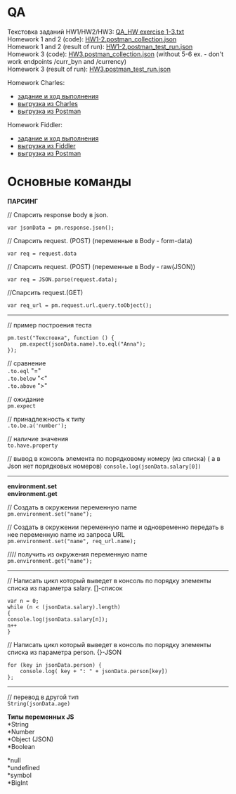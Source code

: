 # QA   
Текстовка заданий HW1/HW2/HW3: [QA_HW exercise 1-3.txt](https://github.com/ItGroupAlex/Postman/blob/main/HW_QA/HW_1-3_exercise.txt "link")   
Homework 1 and 2 (code): [HW1-2.postman_collection.json](https://github.com/ItGroupAlex/Postman/blob/main/HW_QA/HW1-2.postman_collection.json "link")  
Homework 1 and 2 (result of run): [HW1-2.postman_test_run.json](https://github.com/ItGroupAlex/Postman/blob/main/HW_QA/HW1-2.postman_test_run.json "link")   
Homework 3 (code): [HW3.postman_collection.json](https://github.com/ItGroupAlex/Postman/blob/main/HW_QA/HW3.postman_collection.json "link")  (without 5-6 ex. - don't work endpoints /curr_byn and /currency)  
Homework 3 (result of run): [HW3.postman_test_run.json](https://github.com/ItGroupAlex/Postman/blob/main/HW_QA/HW3.postman_test_run.json "link")   


Homework Charles:   
* [задание и ход выполнения](https://github.com/ItGroupAlex/Postman/blob/main/Charles/Charles_QA_HW.md "link")     
* [выгрузка из Charles](https://github.com/ItGroupAlex/Postman/blob/main/Charles/Charles_HW_export.chls "link")
* [выгрузка из Postman](https://github.com/ItGroupAlex/Postman/blob/main/Charles/Charles.postman_collection.json "link")   

Homework Fiddler:   
* [задание и ход выполнения](https://github.com/ItGroupAlex/Postman/blob/main/Fiddler/Fiddler_QA_HW.md "link")     
* [выгрузка из Fiddler](https://github.com/ItGroupAlex/Postman/blob/main/Fiddler/Rules_HW_fiddler.farx "link")
* [выгрузка из Postman](https://github.com/ItGroupAlex/Postman/blob/main/Fiddler/Fiddler.postman_collection.json "link")    


# Основные команды

**ПАРСИНГ**

// Спарсить response body в json.  

`var jsonData = pm.response.json();`


// Спарсить request. (POST) (переменные в Body - form-data)  

`var req = request.data`


// Спарсить request. (POST) (переменные в Body - raw(JSON))  

`var req = JSON.parse(request.data);`

//Спарсить request.(GET)  

`var req_url = pm.request.url.query.toObject();`

_______________________________________________________________________

// пример построения теста

```
pm.test("Текстовка", function () {
    pm.expect(jsonData.name).to.eql("Anna");
});
```

// сравнение  
`.to.eql` "="  
`.to.below` "<"  
`.to.above` ">"  

// ожидание  
`pm.expect` 

// принадлежность к типу  
`.to.be.a('number');`

// наличие значения  
`to.have.property`

// вывод в консоль элемента по порядковому номеру  (из списка) ( а в Json нет порядковых номеров)
`console.log(jsonData.salary[0])`

_______________________________________________________________________

**environment.set**  
**environment.get**

// Создать в окружении переменную name  
`pm.environment.set("name");`

// Создать в окружении переменную name и одновременно передать в нее переменную name из запроса URL  
`pm.environment.set("name", req_url.name);`  

//// получить из окружения переменную name  
`pm.environment.get("name");`

_______________________________________________________________________

// Написать цикл который выведет в консоль по порядку элементы списка из параметра salary. []-список  
```
var n = 0;
while (n < (jsonData.salary).length) 
{
console.log(jsonData.salary[n]);
n++
}
```


// Написать цикл который выведет в консоль по порядку элементы списка из параметра person. {}-JSON  

```
for (key in jsonData.person) {
    console.log( key + ": " + jsonData.person[key])
};
```

_______________________________________________________________________

// перевод в другой тип  
`String(jsonData.age)`

**Типы переменных JS**  
*String  
*Number  
*Object (JSON)  
*Boolean  

*null  
*undefined  
*symbol  
*BigInt  
